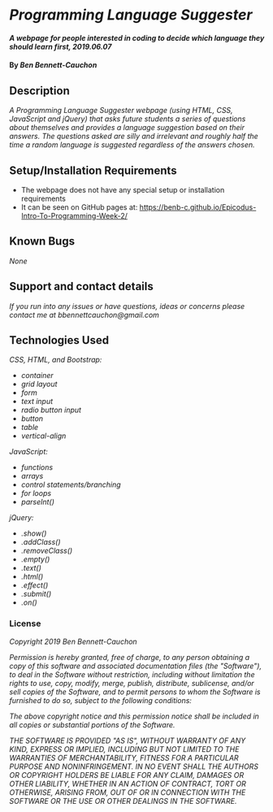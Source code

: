 # _Programming Language Suggester_

#### _A webpage for people interested in coding to decide which language they should learn first, 2019.06.07_

#### By _**Ben Bennett-Cauchon**_

## Description

_A Programming Language Suggester webpage (using HTML, CSS, JavaScript and jQuery) that asks future students a series of questions about themselves and provides a language suggestion based on their answers. The questions asked are silly and irrelevant and roughly half the time a random language is suggested regardless of the answers chosen._

## Setup/Installation Requirements

* The webpage does not have any special setup or installation requirements
* It can be seen on GitHub pages at: https://benb-c.github.io/Epicodus-Intro-To-Programming-Week-2/

## Known Bugs

_None_

## Support and contact details

_If you run into any issues or have questions, ideas or concerns please contact me at bbennettcauchon@gmail.com_

## Technologies Used

_CSS, HTML, and Bootstrap:_
* _container_
* _grid layout_
* _form_
* _text input_
* _radio button input_
* _button_
* _table_
* _vertical-align_

_JavaScript:_
* _functions_
* _arrays_
* _control statements/branching_
* _for loops_
* _parseInt()_

_jQuery:_
* _.show()_
* _.addClass()_
* _.removeClass()_
* _.empty()_
* _.text()_
* _.html()_
* _.effect()_
* _.submit()_
* _.on()_

### License

*Copyright 2019 Ben Bennett-Cauchon*

*Permission is hereby granted, free of charge, to any person obtaining a copy of this software and associated documentation files (the "Software"), to deal in the Software without restriction, including without limitation the rights to use, copy, modify, merge, publish, distribute, sublicense, and/or sell copies of the Software, and to permit persons to whom the Software is furnished to do so, subject to the following conditions:*

*The above copyright notice and this permission notice shall be included in all copies or substantial portions of the Software.*

*THE SOFTWARE IS PROVIDED "AS IS", WITHOUT WARRANTY OF ANY KIND, EXPRESS OR IMPLIED, INCLUDING BUT NOT LIMITED TO THE WARRANTIES OF MERCHANTABILITY, FITNESS FOR A PARTICULAR PURPOSE AND NONINFRINGEMENT. IN NO EVENT SHALL THE AUTHORS OR COPYRIGHT HOLDERS BE LIABLE FOR ANY CLAIM, DAMAGES OR OTHER LIABILITY, WHETHER IN AN ACTION OF CONTRACT, TORT OR OTHERWISE, ARISING FROM, OUT OF OR IN CONNECTION WITH THE SOFTWARE OR THE USE OR OTHER DEALINGS IN THE SOFTWARE.*
